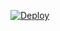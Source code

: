
[![Deploy](https://www.herokucdn.com/deploy/button.svg)](https://heroku.com/deploy?template=https://github.com/ZEXOO/egii)
